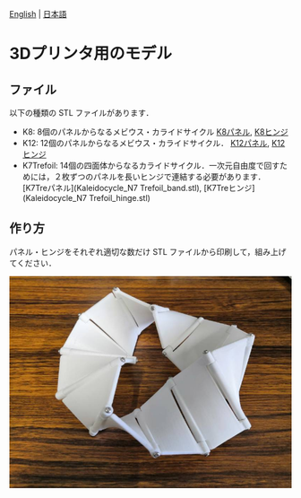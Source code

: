 [English](README.md) | [日本語](README.ja.md) 

# 3Dプリンタ用のモデル

## ファイル

以下の種類の STL ファイルがあります．

- K8: 8個のパネルからなるメビウス・カライドサイクル
[K8パネル](Kaleidocycle_N8_band.stl), [K8ヒンジ](Kaleidocycle_N8_hinge.stl)
- K12: 12個のパネルからなるメビウス・カライドサイクル．
[K12パネル](Kaleidocycle_N12_band.stl), [K12ヒンジ](Kaleidocycle_N12_hinge.stl)
- K7Trefoil: 14個の四面体からなるカライドサイクル．一次元自由度で回すためには，２枚ずつのパネルを長いヒンジで連結する必要があります．
[K7Treパネル](Kaleidocycle_N7 Trefoil_band.stl), [K7Treヒンジ](Kaleidocycle_N7 Trefoil_hinge.stl)

## 作り方

パネル・ヒンジをそれぞれ適切な数だけ STL ファイルから印刷して，組み上げてください．


![3d-K12](https://github.com/shizuo-kaji/Kaleidocycle/blob/master/image/3dprint_N12.jpg?raw=true)
